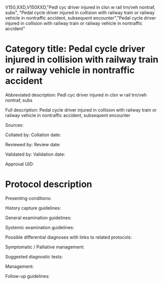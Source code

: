 V150,XXD,V150XXD,"Pedl cyc driver injured in clsn w rail trn/veh nontraf, subs", "Pedal cycle driver injured in collision with railway train or railway vehicle in nontraffic accident, subsequent encounter","Pedal cycle driver injured in collision with railway train or railway vehicle in nontraffic accident"
# Category title: Pedal cycle driver injured in collision with railway train or railway vehicle in nontraffic accident

Abbreviated description: Pedl cyc driver injured in clsn w rail trn/veh nontraf, subs

Full description: Pedal cycle driver injured in collision with railway train or railway vehicle in nontraffic accident, subsequent encounter

Sources:

Collated by:
Collation date:

Reviewed by:
Review date:

Validated by:
Validation date:

Approval UID:

# Protocol description

Presenting conditions:

History capture guidelines:

General examination guidelines:

Systemic examination guidelines:

Possible differential diagnoses with links to related protocols:

Symptomatic / Palliative management:

Suggested diagnostic tests:

Management:

Follow-up guidelines:
